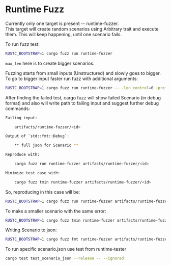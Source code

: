 # Runtime Fuzz

Currently only one target is present -- runtime-fuzzer.  
This target will create random scenarios using Arbitrary trait
and execute them. This will keep happening, until one scenario fails.  


To run fuzz test:
```bash
RUSTC_BOOTSTRAP=1 cargo fuzz run runtime-fuzzer
```
`max_len` here is to create bigger scenarios.

Fuzzing starts from small inputs (Unstructured) and slowly goes to bigger.
To go to bigger input faster run fuzz with additional arguments:

```bash
RUSTC_BOOTSTRAP=1 cargo fuzz run runtime-fuzzer -- -len_control=0 -prefer_small=0
```

After finding the failed test, cargo fuzz will show failed Scenario (in debug format)
and also will write path to failing input and suggest further debug commands:

```bash
Failing input:

	artifacts/runtime-fuzzer/<id>

Output of `std::fmt::Debug`:

	** full json for Scenario **

Reproduce with:

	cargo fuzz run runtime-fuzzer artifacts/runtime-fuzzer/<id>

Minimize test case with:

	cargo fuzz tmin runtime-fuzzer artifacts/runtime-fuzzer/<id>
```

So, reproducing in this case will be:
```bash
RUSTC_BOOTSTRAP=1 cargo fuzz run runtime-fuzzer artifacts/runtime-fuzzer/<id>
```

To make a smaller scenario with the same error:
```bash
RUSTC_BOOTSTRAP=1 cargo fuzz tmin runtime-fuzzer artifacts/runtime-fuzzer/<id>
```

Writing Scenario to json:
```bash
RUSTC_BOOTSTRAP=1 cargo fuzz fmt runtime-fuzzer artifacts/runtime-fuzzer/<id> 2>&1 | sed '1,3d' | tee scenario.json
```

To run specific scenario.json use test from runtime-tester
```bash
cargo test test_scenario_json --release -- --ignored
```




